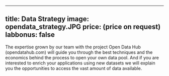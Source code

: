 

---
title: Data Strategy
image: opendata_strategy.JPG
price: (price on request)  
labbonus: false
---
The expertise grown by our team with the project Open Data Hub (opendatahub.com) will guide you through the best techniques and the economics behind the process to open your own data pool. And if you are interested to enrich your applications using new datasets we will explain you the opportunities to access the vast amount of data available.
<!--more--> 